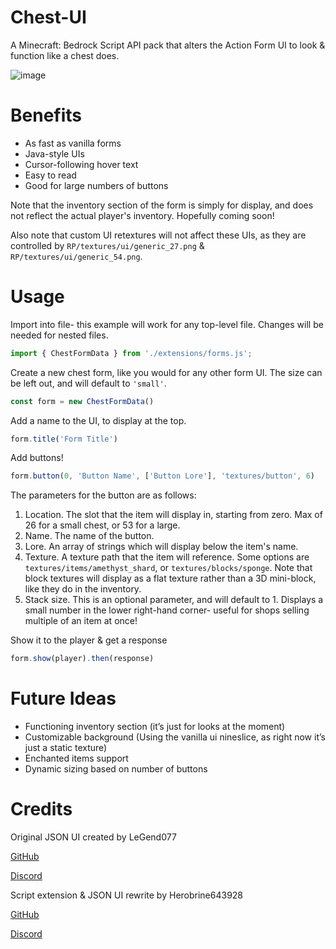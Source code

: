 # Chest-UI

A Minecraft: Bedrock Script API pack that alters the Action Form UI to look & function like a chest does.

![image](https://github.com/Herobrine643928/Chest-UI/assets/94234093/c7e1d4a6-8a86-4de6-95c4-40df88958ad3)

# Benefits

- As fast as vanilla forms
- Java-style UIs
- Cursor-following hover text
- Easy to read
- Good for large numbers of buttons

Note that the inventory section of the form is simply for display, and does not reflect the actual player's inventory. Hopefully coming soon!

Also note that custom UI retextures will not affect these UIs, as they are controlled by `RP/textures/ui/generic_27.png` & `RP/textures/ui/generic_54.png`.

# Usage
Import into file- this example will work for any top-level file. Changes will be needed for nested files.
```js
import { ChestFormData } from './extensions/forms.js';
```

Create a new chest form, like you would for any other form UI. The size can be left out, and will default to `'small'`.
```js
const form = new ChestFormData()
```

Add a name to the UI, to display at the top.
```js
form.title('Form Title')
```
Add buttons!
```js
form.button(0, 'Button Name', ['Button Lore'], 'textures/button', 6)
```
The parameters for the button are as follows:
1. Location. The slot that the item will display in, starting from zero. Max of 26 for a small chest, or 53 for a large.
2. Name. The name of the button.
3. Lore. An array of strings which will display below the item's name.
4. Texture. A texture path that the item will reference. Some options are `textures/items/amethyst_shard`, or `textures/blocks/sponge`. Note that block textures will display as a flat texture rather than a 3D mini-block, like they do in the inventory.
5. Stack size. This is an optional parameter, and will default to 1. Displays a small number in the lower right-hand corner- useful for shops selling multiple of an item at once!

Show it to the player & get a response
```js
form.show(player).then(response)
```

# Future Ideas

- Functioning inventory section (it’s just for looks at the moment)
- Customizable background (Using the vanilla ui nineslice, as right now it’s just a static texture)
- Enchanted items support
- Dynamic sizing based on number of buttons

# Credits

Original JSON UI created by LeGend077

[GitHub](https://github.com/LeGend077)

[Discord](https://discord.com/users/695712100072292482)

Script extension & JSON UI rewrite by Herobrine643928

[GitHub](https://github.com/Herobrine643928)

[Discord](https://discord.com/users/330740982117302283)
